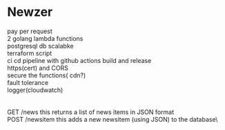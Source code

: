 # Newzer

pay per request\
2 golang lambda functions\
postgresql db scalabke\
terraform script\
ci cd pipeline with github actions build and release\
https(cert) and CORS\
secure the functions( cdn?)\
fault tolerance\
logger(cloudwatch)\
\
\
GET /news this returns a list of news items in JSON format\
POST /newsitem this adds a new newsitem (using JSON) to the database\
